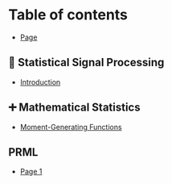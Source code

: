 # Table of contents

* [Page](README.md)

## 📶 Statistical Signal Processing

* [Introduction](statistical-signal-processing/introduction.md)

## ➕ Mathematical Statistics

* [Moment-Generating Functions](mathematical-statistics/moment-generating-functions.md)

## PRML

* [Page 1](prml/page-1.md)
